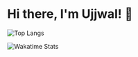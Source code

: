 # Hi there, I'm Ujjwal! 👋


![Top Langs](https://github-readme-stats.vercel.app/api/top-langs/?username=ujjwalm1999&layout=compact&theme=catppuccin_latte&langs_count=10)

![Wakatime Stats](https://github-readme-stats.vercel.app/api/wakatime?username=ujjwalm1999&layout=compact&theme=catppuccin_latte)
